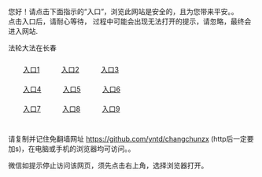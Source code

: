 您好！请点击下面指示的“入口”，浏览此网站是安全的，且为您带来平安。。 <br/>
点击入口后，请耐心等待， 过程中可能会出现无法打开的提示，请忽略，最终会进入网站. </br>

法轮大法在长春<br/>
<div style="padding:10px"><a style="margin:20px" target="_blank" href="https://dgrd0m5v3d4be.cloudfront.net/2Qpsp?efghzju" id="ccLink1" rel="nofollow">入口1</a> <a target="_blank" style="margin:20px" href="https://d5xd1hgvzmfa9.cloudfront.net/2Qpsp?cyoazvrk" id="ccLink2" rel="nofollow">入口2</a> <a style="margin:20px" target="_blank" href="https://d2esnsisruoy4n.cloudfront.net/2Qpsp?kcksz" id="ccLink3" rel="nofollow">入口3</a></div>

<div style="padding:10px" ><a style="margin:20px" target="_blank" href="https://dgrd0m5v3d4be.cloudfront.net/2Qpsp?efghzju" id="ccLink4" rel="nofollow">入口4</a> <a style="margin:20px" href="https://d5xd1hgvzmfa9.cloudfront.net/2Qpsp?cyoazvrk" target="_blank" id="ccLink5" rel="nofollow">入口5</a> <a style="margin:20px" href="https://d2esnsisruoy4n.cloudfront.net/2Qpsp?kcksz" target="_blank" id="ccLink6" rel="nofollow">入口6</a></div>

<div style="padding:10px"><a style="margin:20px" target="_blank" href="https://dgrd0m5v3d4be.cloudfront.net/2Qpsp?efghzju" id="ccLink7" rel="nofollow">入口7</a> <a style="margin:20px" href="https://d5xd1hgvzmfa9.cloudfront.net/2Qpsp?cyoazvrk" target="_blank" id="ccLink8" rel="nofollow">入口8</a> <a style="margin:20px" target="_blank" href="https://d2esnsisruoy4n.cloudfront.net/2Qpsp?kcksz" id="ccLink9" rel="nofollow">入口9</a></div>

<br/>



请复制并记住免翻墙网址 https://github.com/yntd/changchunzx (http后一定要加s)，在电脑或手机的浏览器均可访问。。<br/>

微信如提示停止访问该网页，须先点击右上角，选择浏览器打开。
